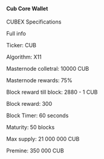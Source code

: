 #### Cub Core Wallet

CUBEX Specifications

Full info

Ticker: CUB

Algorithm: X11

Masternode colletral: 10000 CUB

Masternode rewards: 75%

Block reward till block: 2880 - 1 CUB

Block reward: 300

Block Timer: 60 seconds

Maturity: 50 blocks

Max supply: 21 000 000 CUB

Premine: 350 000 CUB
